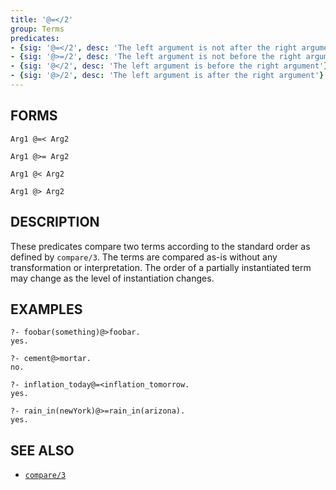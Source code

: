 ```yaml
---
title: '@=</2'
group: Terms
predicates:
- {sig: '@=</2', desc: 'The left argument is not after the right argument'}
- {sig: '@>=/2', desc: 'The left argument is not before the right argument'}
- {sig: '@</2', desc: 'The left argument is before the right argument'}
- {sig: '@>/2', desc: 'The left argument is after the right argument'}
---
```


## FORMS
```
Arg1 @=< Arg2

Arg1 @>= Arg2

Arg1 @< Arg2

Arg1 @> Arg2
```
## DESCRIPTION

These predicates compare two terms according to the standard order as defined by `compare/3`. The terms are compared as-is without any transformation or interpretation. The order of a partially instantiated term may change as the level of instantiation changes.

## EXAMPLES

```
?- foobar(something)@>foobar.
yes.
```

```
?- cement@>mortar.
no.
```

```
?- inflation_today@=<inflation_tomorrow.
yes.
```

```
?- rain_in(newYork)@>=rain_in(arizona).
yes.
```
## SEE ALSO

- [`compare/3`](compare3.html)
